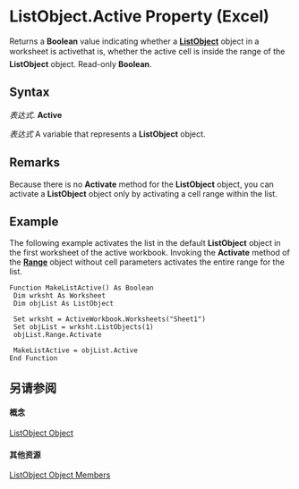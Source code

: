 
# ListObject.Active Property (Excel)

 Returns a **Boolean** value indicating whether a **[ListObject](46de6c4f-8ce0-0c7d-da59-6e52f5eab612.md)** object in a worksheet is activethat is, whether the active cell is inside the range of the **ListObject** object. Read-only **Boolean**.


## Syntax

 _表达式_. **Active**

 _表达式_ A variable that represents a **ListObject** object.


## Remarks

Because there is no  **Activate** method for the **ListObject** object, you can activate a **ListObject** object only by activating a cell range within the list.


## Example

The following example activates the list in the default  **ListObject** object in the first worksheet of the active workbook. Invoking the **Activate** method of the **[Range](b8207778-0dcc-4570-1234-f130532cc8cd.md)** object without cell parameters activates the entire range for the list.


```
Function MakeListActive() As Boolean 
 Dim wrksht As Worksheet 
 Dim objList As ListObject 
 
 Set wrksht = ActiveWorkbook.Worksheets("Sheet1") 
 Set objList = wrksht.ListObjects(1) 
 objList.Range.Activate 
 
 MakeListActive = objList.Active 
End Function 

```


## 另请参阅


#### 概念


[ListObject Object](46de6c4f-8ce0-0c7d-da59-6e52f5eab612.md)
#### 其他资源


[ListObject Object Members](http://msdn.microsoft.com/library/d34f895c-cf60-f644-866b-7b757716e7a6%28Office.15%29.aspx)
